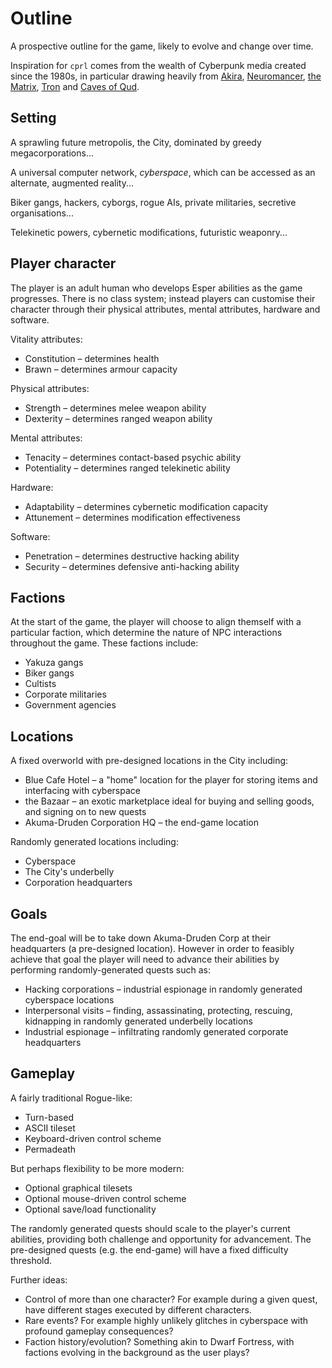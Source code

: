 # Outline

A prospective outline for the game, likely to evolve and change over time.

Inspiration for `cprl` comes from the wealth of Cyberpunk media created since the 1980s, in particular drawing heavily from [Akira](https://en.wikipedia.org/wiki/Akira_(franchise)), [Neuromancer](https://en.wikipedia.org/wiki/Neuromancer), [the Matrix](https://en.wikipedia.org/wiki/The_Matrix), [Tron](https://en.wikipedia.org/wiki/Tron) and [Caves of Qud](https://en.wikipedia.org/wiki/Caves_of_Qud).

## Setting
A sprawling future metropolis, the City, dominated by greedy megacorporations...

A universal computer network, *cyberspace*, which can be accessed as an alternate, augmented reality...

Biker gangs, hackers, cyborgs, rogue AIs, private militaries, secretive organisations...

Telekinetic powers, cybernetic modifications, futuristic weaponry...

## Player character
The player is an adult human who develops Esper abilities as the game progresses. There is no class system; instead players can customise their character through their physical attributes, mental attributes, hardware and software.

Vitality attributes:
- Constitution – determines health
- Brawn – determines armour capacity

Physical attributes:
- Strength – determines melee weapon ability
- Dexterity – determines ranged weapon ability

Mental attributes:
- Tenacity – determines contact-based psychic ability
- Potentiality – determines ranged telekinetic ability

Hardware:
- Adaptability – determines cybernetic modification capacity
- Attunement – determines modification effectiveness

Software:
- Penetration – determines destructive hacking ability
- Security – determines defensive anti-hacking ability

## Factions
At the start of the game, the player will choose to align themself with a particular faction, which determine the nature of NPC interactions throughout the game. These factions include:

- Yakuza gangs
- Biker gangs
- Cultists
- Corporate militaries
- Government agencies

## Locations
A fixed overworld with pre-designed locations in the City including:

- Blue Cafe Hotel – a "home" location for the player for storing items and interfacing with cyberspace
- the Bazaar – an exotic marketplace ideal for buying and selling goods, and signing on to new quests
- Akuma-Druden Corporation HQ – the end-game location

Randomly generated locations including:

- Cyberspace
- The City's underbelly
- Corporation headquarters

## Goals
The end-goal will be to take down Akuma-Druden Corp at their headquarters (a pre-designed location). However in order to feasibly achieve that goal the player will need to advance their abilities by performing randomly-generated quests such as:

- Hacking corporations – industrial espionage in randomly generated cyberspace locations
- Interpersonal visits – finding, assassinating, protecting, rescuing, kidnapping in randomly generated underbelly locations
- Industrial espionage – infiltrating randomly generated corporate headquarters

## Gameplay
A fairly traditional Rogue-like:

- Turn-based
- ASCII tileset
- Keyboard-driven control scheme
- Permadeath

But perhaps flexibility to be more modern:

- Optional graphical tilesets
- Optional mouse-driven control scheme
- Optional save/load functionality

The randomly generated quests should scale to the player's current abilities, providing both challenge and opportunity for advancement. The pre-designed quests (e.g. the end-game) will have a fixed difficulty threshold.

Further ideas:

- Control of more than one character? For example during a given quest, have different stages executed by different characters.
- Rare events? For example highly unlikely glitches in cyberspace with profound gameplay consequences?
- Faction history/evolution? Something akin to Dwarf Fortress, with factions evolving in the background as the user plays?